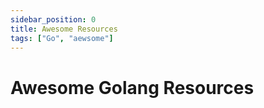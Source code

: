 ```yaml
---
sidebar_position: 0
title: Awesome Resources
tags: ["Go", "aewsome"]
---
```


Awesome Golang Resources
========================

